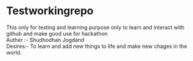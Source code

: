 # Testworkingrepo
This only for testing and learning purpose only to learn and interact with github and make good use for hackathon
<br>
Auther :- Shudhodhan Jogdand
<br>
Desires:- To learn and add new things to life and make new chages in the world.
